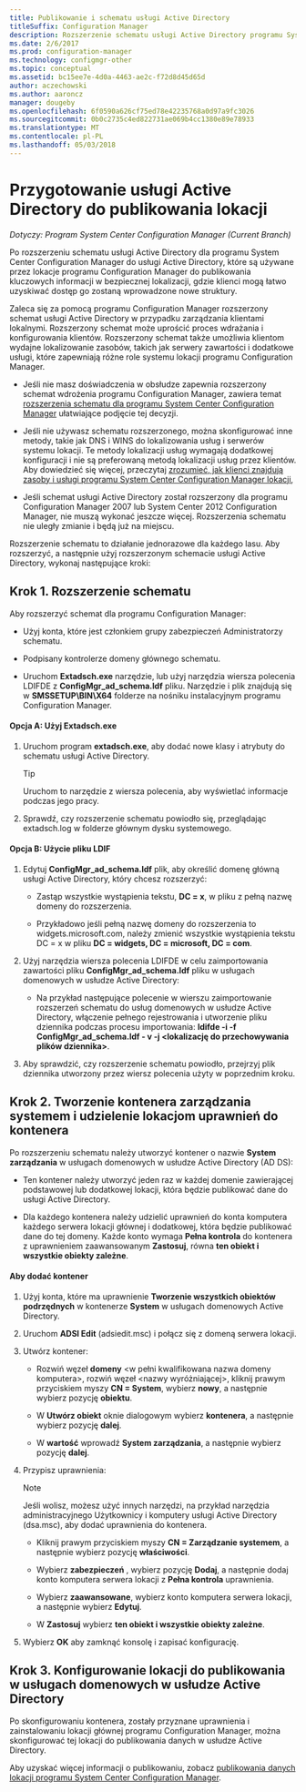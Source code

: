 ```yaml
---
title: Publikowanie i schematu usługi Active Directory
titleSuffix: Configuration Manager
description: Rozszerzenie schematu usługi Active Directory programu System Center Configuration Manager w celu uproszczenia procesu wdrażania i konfigurowania klientów.
ms.date: 2/6/2017
ms.prod: configuration-manager
ms.technology: configmgr-other
ms.topic: conceptual
ms.assetid: bc15ee7e-4d0a-4463-ae2c-f72d8d45d65d
author: aczechowski
ms.author: aaroncz
manager: dougeby
ms.openlocfilehash: 6f0590a626cf75ed78e42235768a0d97a9fc3026
ms.sourcegitcommit: 0b0c2735c4ed822731ae069b4cc1380e89e78933
ms.translationtype: MT
ms.contentlocale: pl-PL
ms.lasthandoff: 05/03/2018
---
```

# <a name="prepare-active-directory-for-site-publishing"></a>Przygotowanie usługi Active Directory do publikowania lokacji

*Dotyczy: Program System Center Configuration Manager (Current Branch)*

Po rozszerzeniu schematu usługi Active Directory dla programu System Center Configuration Manager do usługi Active Directory, które są używane przez lokacje programu Configuration Manager do publikowania kluczowych informacji w bezpiecznej lokalizacji, gdzie klienci mogą łatwo uzyskiwać dostęp go zostaną wprowadzone nowe struktury.  

Zaleca się za pomocą programu Configuration Manager rozszerzony schemat usługi Active Directory w przypadku zarządzania klientami lokalnymi. Rozszerzony schemat może uprościć proces wdrażania i konfigurowania klientów. Rozszerzony schemat także umożliwia klientom wydajne lokalizowanie zasobów, takich jak serwery zawartości i dodatkowe usługi, które zapewniają różne role systemu lokacji programu Configuration Manager.  

-   Jeśli nie masz doświadczenia w obsłudze zapewnia rozszerzony schemat wdrożenia programu Configuration Manager, zawiera temat [rozszerzenia schematu dla programu System Center Configuration Manager](../../../core/plan-design/network/schema-extensions.md) ułatwiające podjęcie tej decyzji.  

-   Jeśli nie używasz schematu rozszerzonego, można skonfigurować inne metody, takie jak DNS i WINS do lokalizowania usług i serwerów systemu lokacji. Te metody lokalizacji usług wymagają dodatkowej konfiguracji i nie są preferowaną metodą lokalizacji usług przez klientów. Aby dowiedzieć się więcej, przeczytaj [zrozumieć, jak klienci znajdują zasoby i usługi programu System Center Configuration Manager lokacji](../../../core/plan-design/hierarchy/understand-how-clients-find-site-resources-and-services.md),  

-   Jeśli schemat usługi Active Directory został rozszerzony dla programu Configuration Manager 2007 lub System Center 2012 Configuration Manager, nie muszą wykonać jeszcze więcej. Rozszerzenia schematu nie uległy zmianie i będą już na miejscu.  

Rozszerzenie schematu to działanie jednorazowe dla każdego lasu. Aby rozszerzyć, a następnie użyj rozszerzonym schemacie usługi Active Directory, wykonaj następujące kroki:  

## <a name="step-1-extend-the-schema"></a>Krok 1. Rozszerzenie schematu  
Aby rozszerzyć schemat dla programu Configuration Manager:  

-   Użyj konta, które jest członkiem grupy zabezpieczeń Administratorzy schematu.  

-   Podpisany kontrolerze domeny głównego schematu.  

-   Uruchom **Extadsch.exe** narzędzie, lub użyj narzędzia wiersza polecenia LDIFDE z **ConfigMgr_ad_schema.ldf** pliku. Narzędzie i plik znajdują się w **SMSSETUP\BIN\X64** folderze na nośniku instalacyjnym programu Configuration Manager.  

#### <a name="option-a-use-extadschexe"></a>Opcja A: Użyj Extadsch.exe  

1.  Uruchom program **extadsch.exe**, aby dodać nowe klasy i atrybuty do schematu usługi Active Directory.  

    > [!TIP]  
    >  Uruchom to narzędzie z wiersza polecenia, aby wyświetlać informacje podczas jego pracy.  

2.  Sprawdź, czy rozszerzenie schematu powiodło się, przeglądając extadsch.log w folderze głównym dysku systemowego.  

#### <a name="option-b-use-the-ldif-file"></a>Opcja B: Użycie pliku LDIF  

1.  Edytuj **ConfigMgr_ad_schema.ldf** plik, aby określić domenę główną usługi Active Directory, który chcesz rozszerzyć:  

    -   Zastąp wszystkie wystąpienia tekstu, **DC = x**, w pliku z pełną nazwę domeny do rozszerzenia.  

    -   Przykładowo jeśli pełną nazwę domeny do rozszerzenia to widgets.microsoft.com, należy zmienić wszystkie wystąpienia tekstu DC = x w pliku **DC = widgets, DC = microsoft, DC = com**.  

2.  Użyj narzędzia wiersza polecenia LDIFDE w celu zaimportowania zawartości pliku **ConfigMgr_ad_schema.ldf** pliku w usługach domenowych w usłudze Active Directory:  

    -   Na przykład następujące polecenie w wierszu zaimportowanie rozszerzeń schematu do usług domenowych w usłudze Active Directory, włączenie pełnego rejestrowania i utworzenie pliku dziennika podczas procesu importowania: **ldifde -i -f ConfigMgr_ad_schema.ldf - v -j &lt;lokalizację do przechowywania plików dziennika\>**.  

3.  Aby sprawdzić, czy rozszerzenie schematu powiodło, przejrzyj plik dziennika utworzony przez wiersz polecenia użyty w poprzednim kroku.  

## <a name="step-2--create-the-system-management-container-and-grant-sites-permissions-to-the-container"></a>Krok 2.  Tworzenie kontenera zarządzania systemem i udzielenie lokacjom uprawnień do kontenera  
 Po rozszerzeniu schematu należy utworzyć kontener o nazwie **System zarządzania** w usługach domenowych w usłudze Active Directory (AD DS):  

-   Ten kontener należy utworzyć jeden raz w każdej domenie zawierającej podstawowej lub dodatkowej lokacji, która będzie publikować dane do usługi Active Directory.  

-   Dla każdego kontenera należy udzielić uprawnień do konta komputera każdego serwera lokacji głównej i dodatkowej, która będzie publikować dane do tej domeny. Każde konto wymaga **Pełna kontrola** do kontenera z uprawnieniem zaawansowanym **Zastosuj**, równa **ten obiekt i wszystkie obiekty zależne**.  

#### <a name="to-add-the-container"></a>Aby dodać kontener  

1.  Użyj konta, które ma uprawnienie **Tworzenie wszystkich obiektów podrzędnych** w kontenerze **System** w usługach domenowych Active Directory.  

2.  Uruchom **ADSI Edit** (adsiedit.msc) i połącz się z domeną serwera lokacji.  

3.  Utwórz kontener:  

    -   Rozwiń węzeł **domeny** &lt;w pełni kwalifikowana nazwa domeny komputera\>, rozwiń węzeł &lt;nazwy wyróżniającej\>, kliknij prawym przyciskiem myszy **CN = System**, wybierz **nowy**, a następnie wybierz pozycję **obiektu**.  

    -   W **Utwórz obiekt** oknie dialogowym wybierz **kontenera**, a następnie wybierz pozycję **dalej**.  

    -   W **wartość** wprowadź **System zarządzania**, a następnie wybierz pozycję **dalej**.  

4.  Przypisz uprawnienia:  

    > [!NOTE]  
    >  Jeśli wolisz, możesz użyć innych narzędzi, na przykład narzędzia administracyjnego Użytkownicy i komputery usługi Active Directory (dsa.msc), aby dodać uprawnienia do kontenera.  

    -   Kliknij prawym przyciskiem myszy **CN = Zarządzanie systemem**, a następnie wybierz pozycję **właściwości**.  

    -   Wybierz **zabezpieczeń** , wybierz pozycję **Dodaj**, a następnie dodaj konto komputera serwera lokacji z **Pełna kontrola** uprawnienia.  

    -   Wybierz **zaawansowane**, wybierz konto komputera serwera lokacji, a następnie wybierz **Edytuj**.  

    -   W **Zastosuj** wybierz **ten obiekt i wszystkie obiekty zależne**.  

5.  Wybierz **OK** aby zamknąć konsolę i zapisać konfigurację.  

## <a name="step-3-set-up-sites-to-publish-to-active-directory-domain-services"></a>Krok 3. Konfigurowanie lokacji do publikowania w usługach domenowych w usłudze Active Directory  
 Po skonfigurowaniu kontenera, zostały przyznane uprawnienia i zainstalowaniu lokacji głównej programu Configuration Manager, można skonfigurować tej lokacji do publikowania danych w usłudze Active Directory.  

 Aby uzyskać więcej informacji o publikowaniu, zobacz [publikowania danych lokacji programu System Center Configuration Manager](../../../core/servers/deploy/configure/publish-site-data.md).  

